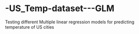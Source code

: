 # -US_Temp-dataset---GLM
Testing different Multiple linear regression models for predicting temperature of US cities
